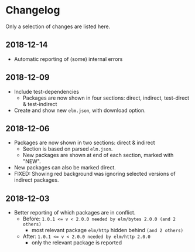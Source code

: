 # Changelog

Only a selection of changes are listed here.

## 2018-12-14
- Automatic reporting of (some) internal errors

## 2018-12-09
- Include test-dependencies
  - Packages are now shown in four sections:
    direct, indirect, test-direct & test-indirect
- Create and show new `elm.json`, with download option.

## 2018-12-06
- Packages are now shown in two sections: direct & indirect
  - Section is based on parsed `elm.json`.
  - New packages are shown at end of each section, marked with "NEW".
- New packages can also be marked direct.
- FIXED: Showing red background was ignoring selected versions of
  indirect packages.

## 2018-12-03
- Better reporting of which packages are in conflict.
  - Before: `1.0.1 <= v < 2.0.0 needed by elm/bytes 2.0.0 (and 2 others)`
    - most relevant package `elm/http` hidden behind `(and 2 others)`
  - After: `1.0.1 <= v < 2.0.0 needed by elm/http 2.0.0`
    - only the relevant package is reported

